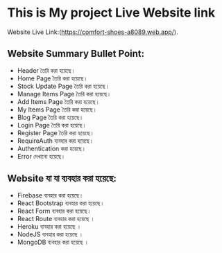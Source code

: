 # This is My project Live Website link

Website Live Link:(https://comfort-shoes-a8089.web.app/).

## Website Summary Bullet Point:

* Header তৈরি করা হয়েছে।
* Home Page তৈরি করা হয়েছে।
* Stock Update Page তৈরি করা হয়েছে।
* Manage Items Page তৈরি করা হয়েছে।
* Add Items Page তৈরি করা হয়েছে।
* My Items Page তৈরি করা হয়েছে।
* Blog Page তৈরি করা হয়েছে।
* Login Page তৈরি করা হয়েছে।
* Register Page তৈরি করা হয়েছে।
* RequireAuth ব্যবহার করা হয়েছে।
* Authentication করা হয়েছে।
* Error দেখানো হয়েছে।

## Website যা যা ব্যবহার করা হয়েছে:

* Firebase ব্যবহার করা হয়েছে।
* React Bootstrap ব্যবহার করা হয়েছে।
* React Form ব্যবহার করা হয়েছে।
* React Route ব্যবহার করা হয়েছে ।
* Heroku ব্যবহার করা হয়েছে ।
* NodeJS ব্যবহার করা হয়েছে ।
* MongoDB ব্যবহার করা হয়েছে ।
